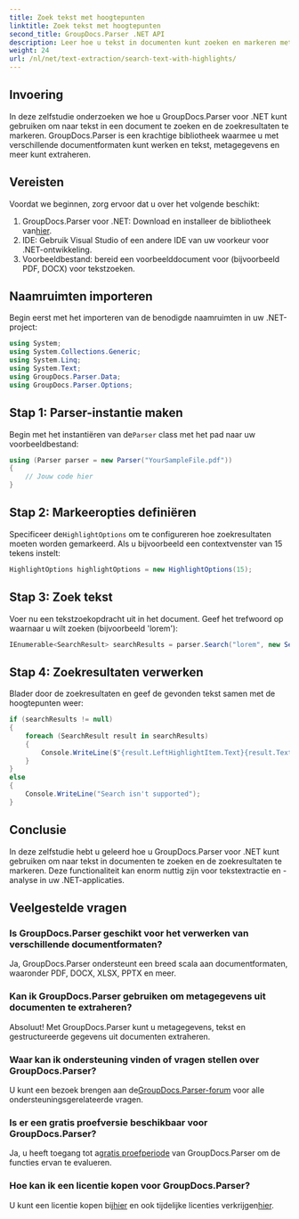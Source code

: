 ```yaml
---
title: Zoek tekst met hoogtepunten
linktitle: Zoek tekst met hoogtepunten
second_title: GroupDocs.Parser .NET API
description: Leer hoe u tekst in documenten kunt zoeken en markeren met GroupDocs.Parser voor .NET. Haal op efficiënte wijze waardevolle inzichten eruit.
weight: 24
url: /nl/net/text-extraction/search-text-with-highlights/
---
```

## Invoering
In deze zelfstudie onderzoeken we hoe u GroupDocs.Parser voor .NET kunt gebruiken om naar tekst in een document te zoeken en de zoekresultaten te markeren. GroupDocs.Parser is een krachtige bibliotheek waarmee u met verschillende documentformaten kunt werken en tekst, metagegevens en meer kunt extraheren.
## Vereisten
Voordat we beginnen, zorg ervoor dat u over het volgende beschikt:
1.  GroupDocs.Parser voor .NET: Download en installeer de bibliotheek van[hier](https://releases.groupdocs.com/parser/net/).
2. IDE: Gebruik Visual Studio of een andere IDE van uw voorkeur voor .NET-ontwikkeling.
3. Voorbeeldbestand: bereid een voorbeelddocument voor (bijvoorbeeld PDF, DOCX) voor tekstzoeken.

## Naamruimten importeren
Begin eerst met het importeren van de benodigde naamruimten in uw .NET-project:
```csharp
using System;
using System.Collections.Generic;
using System.Linq;
using System.Text;
using GroupDocs.Parser.Data;
using GroupDocs.Parser.Options;
```
## Stap 1: Parser-instantie maken
 Begin met het instantiëren van de`Parser` class met het pad naar uw voorbeeldbestand:
```csharp
using (Parser parser = new Parser("YourSampleFile.pdf"))
{
    // Jouw code hier
}
```
## Stap 2: Markeeropties definiëren
 Specificeer de`HighlightOptions` om te configureren hoe zoekresultaten moeten worden gemarkeerd. Als u bijvoorbeeld een contextvenster van 15 tekens instelt:
```csharp
HighlightOptions highlightOptions = new HighlightOptions(15);
```
## Stap 3: Zoek tekst
Voer nu een tekstzoekopdracht uit in het document. Geef het trefwoord op waarnaar u wilt zoeken (bijvoorbeeld 'lorem'):
```csharp
IEnumerable<SearchResult> searchResults = parser.Search("lorem", new SearchOptions(true, false, false, highlightOptions));
```
## Stap 4: Zoekresultaten verwerken
Blader door de zoekresultaten en geef de gevonden tekst samen met de hoogtepunten weer:
```csharp
if (searchResults != null)
{
    foreach (SearchResult result in searchResults)
    {
        Console.WriteLine($"{result.LeftHighlightItem.Text}{result.Text}{result.RightHighlightItem.Text}");
    }
}
else
{
    Console.WriteLine("Search isn't supported");
}
```

## Conclusie
In deze zelfstudie hebt u geleerd hoe u GroupDocs.Parser voor .NET kunt gebruiken om naar tekst in documenten te zoeken en de zoekresultaten te markeren. Deze functionaliteit kan enorm nuttig zijn voor tekstextractie en -analyse in uw .NET-applicaties.

## Veelgestelde vragen
### Is GroupDocs.Parser geschikt voor het verwerken van verschillende documentformaten?
Ja, GroupDocs.Parser ondersteunt een breed scala aan documentformaten, waaronder PDF, DOCX, XLSX, PPTX en meer.
### Kan ik GroupDocs.Parser gebruiken om metagegevens uit documenten te extraheren?
Absoluut! Met GroupDocs.Parser kunt u metagegevens, tekst en gestructureerde gegevens uit documenten extraheren.
### Waar kan ik ondersteuning vinden of vragen stellen over GroupDocs.Parser?
 U kunt een bezoek brengen aan de[GroupDocs.Parser-forum](https://forum.groupdocs.com/c/parser/17) voor alle ondersteuningsgerelateerde vragen.
### Is er een gratis proefversie beschikbaar voor GroupDocs.Parser?
 Ja, u heeft toegang tot a[gratis proefperiode](https://releases.groupdocs.com/) van GroupDocs.Parser om de functies ervan te evalueren.
### Hoe kan ik een licentie kopen voor GroupDocs.Parser?
 U kunt een licentie kopen bij[hier](https://purchase.groupdocs.com/buy) en ook tijdelijke licenties verkrijgen[hier](https://purchase.groupdocs.com/temporary-license/).